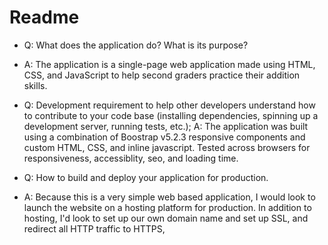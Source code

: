 # Readme

- Q: What does the application do? What is its purpose?
-  A: The application is a single-page web application made using HTML, CSS, and JavaScript to help second graders practice their addition skills. 

- Q: Development requirement to help other developers understand how to contribute to your code base (installing dependencies, spinning up a development server, running tests, etc.);
  A: The application was built using a combination of Boostrap v5.2.3 responsive components and custom HTML, CSS, and inline javascript. Tested across browsers for responsiveness, accessiblity, seo, and loading time. 

- Q: How to build and deploy your application for production.
- A: Because this is a very simple web based application, I would look to launch the website on a hosting platform for production. In addition to hosting, I'd look to set up our own domain name and set up SSL, and redirect all HTTP traffic to HTTPS,
